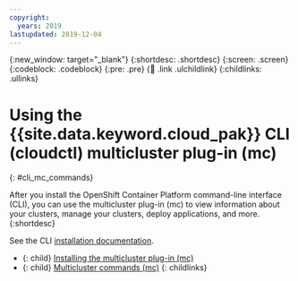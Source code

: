 ```yaml
---
copyright:
  years: 2019
lastupdated: 2019-12-04
---
```


{:new_window: target="_blank"}
{:shortdesc: .shortdesc}
{:screen: .screen}
{:codeblock: .codeblock}
{:pre: .pre}
{:child: .link .ulchildlink}
{:childlinks: .ullinks}

# Using the {{site.data.keyword.cloud_pak}} CLI (cloudctl) multicluster plug-in (mc)
{: #cli_mc_commands}

After you install the OpenShift Container Platform command-line interface (CLI), you can use the multicluster plug-in (mc) to view information about your clusters, manage your clusters, deploy applications, and more.
{:shortdesc}

See the CLI [installation documentation](https://access.redhat.com/documentation/en-us/openshift_container_platform/4.3/html/cli_tools/openshift-cli-oc).

- {: child} [Installing the multicluster plug-in (mc)](installing_mc_plugin.md)
- {: child} [Multicluster commands (mc)](cli_mc_commands.md)
{: childlinks}
